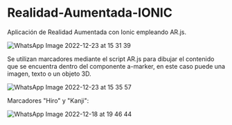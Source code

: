 # Realidad-Aumentada-IONIC
Aplicación de Realidad Aumentada con Ionic empleando AR.js.

![WhatsApp Image 2022-12-23 at 15 31 39](https://user-images.githubusercontent.com/74626089/209403135-e822b3f2-a667-4b1b-8cce-0058d7f80058.jpeg)

Se utilizan marcadores mediante el script AR.js para dibujar el contenido que se encuentra dentro del componente a-marker, en este caso puede una imagen, texto o un objeto 3D.

![WhatsApp Image 2022-12-23 at 15 35 57](https://user-images.githubusercontent.com/74626089/209403453-591f9079-d6e4-47eb-b9ec-7e6d646c165b.jpeg)

Marcadores "Hiro" y "Kanji":

![WhatsApp Image 2022-12-18 at 19 46 44](https://user-images.githubusercontent.com/74626089/209403612-d0d5b811-3e65-43d9-b1ec-879d93ee746f.jpeg)
